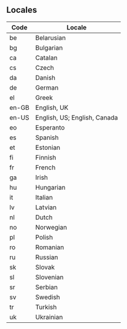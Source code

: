 ## Locales

| Code  | Locale      |
|-------|-------------|
| be    | Belarusian  |
| bg    | Bulgarian   |
| ca    | Catalan     |
| cs    | Czech       |
| da    | Danish      |
| de    | German      |
| el    | Greek       |
| en-GB | English, UK |
| en-US | English, US; English, Canada |
| eo    | Esperanto   |
| es    | Spanish     |
| et    | Estonian    |
| fi    | Finnish     |
| fr    | French      |
| ga    | Irish       |
| hu    | Hungarian   |
| it    | Italian     |
| lv    | Latvian     |
| nl    | Dutch       |
| no    | Norwegian   |
| pl    | Polish      |
| ro    | Romanian    |
| ru    | Russian     |
| sk    | Slovak      |
| sl    | Slovenian   |
| sr    | Serbian     |
| sv    | Swedish     |
| tr    | Turkish     |
| uk    | Ukrainian   |